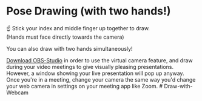 # Pose Drawing (with two hands!)

☝ Stick your index and middle finger up together to draw.\
(Hands must face directly towards the camera)

You can also draw with two hands simultaneously!

[Download OBS-Studio](https://obsproject.com/ "OBS-Studio Download") in order to use the virtual camera feature, and draw during your video meetings to give visually pleasing presentations. However, a window showing your live presentation will pop up anyway.
Once you're in a meeting, change your camera the same way you'd change your web camera in settings on your meeting app like Zoom.
#   D r a w - w i t h - W e b c a m  
 